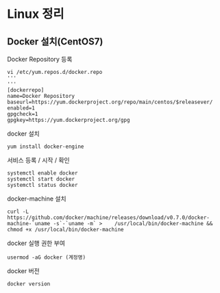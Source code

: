 # Linux 정리

## Docker 설치(CentOS7)

Docker Repository 등록
```
vi /etc/yum.repos.d/docker.repo
'''
'''
[dockerrepo]
name=Docker Repository
baseurl=https://yum.dockerproject.org/repo/main/centos/$releasever/
enabled=1
gpgcheck=1
gpgkey=https://yum.dockerproject.org/gpg
```
docker 설치
```
yum install docker-engine
```
서비스 등록 / 시작 / 확인
```
systemctl enable docker
systemctl start docker
systemctl status docker
```

docker-machine 설치
```
curl -L https://github.com/docker/machine/releases/download/v0.7.0/docker-machine-`uname -s`-`uname -m` >    /usr/local/bin/docker-machine && chmod +x /usr/local/bin/docker-machine
```

docker 실행 권한 부여
```
usermod -aG docker (계정명)
```

docker 버전
```
docker version
```

